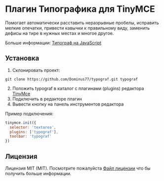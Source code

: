 # Плагин Типографика для TinyMCE

Помогает автоматически расставить неразрывные пробелы, исправить мелкие опечатки, привести кавычки к правильному виду,
заменить дефисы на тире в нужных местах и многое другое.

Больше информации: [Типограф на JavaScript](https://github.com/typograf/typograf/)

## Установка

1. Склонировать проект:
```
git clone https://github.com/Dominus77/typograf.git typograf
```
2. Положить typograf в каталог с плагинами (plugins) редактора [TinyMce](https://www.tiny.cloud)
3. Подключить в редакторе плагин
4. Вывести кнопку на панель инструментов редактора

Пример подключения:
```js
tinymce.init({
  selector: 'textarea',
  plugins: ['typograf'],
  toolbar: 'typograf'
})
```

## Лицензия
Лицензия MIT (MIT). Посмотрите пожалуйста [Файл лицензии](https://github.com/Dominus77/typograf/blob/master/LICENSE.md) что бы получить больше информации.
